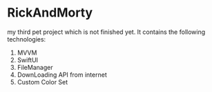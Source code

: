 # RickAndMorty
my third pet project which is not finished yet. It contains the following technologies:
1. MVVM
2. SwiftUI
3. FileManager
4. DownLoading API from internet
5. Custom Color Set
